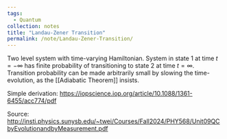 ```yaml
---
tags:
  - Quantum
collection: notes
title: "Landau-Zener Transition"
permalink: /note/Landau-Zener-Transition/
---
```

Two level system with time-varying Hamiltonian. System in state 1 at time $t=-\infty$ has finite probability of transitioning to state 2 at time $t = \infty$. Transition probability can be made arbitrarily small by slowing the time-evolution, as the [[Adiabatic Theorem]] insists.

Simple derivation:
https://iopscience.iop.org/article/10.1088/1361-6455/acc774/pdf

Source:
http://insti.physics.sunysb.edu/~twei/Courses/Fall2024/PHY568/Unit09QCbyEvolutionandbyMeasurement.pdf